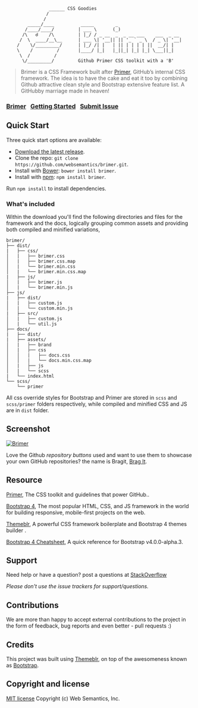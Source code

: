 ```
                ______ CSS Goodies
               /
              /
        _____/____          _____        _
       /____/____/         | ___ \      (_)    
      /\   ☌    /\         | |_/ / _ __  _  _ __ ___    ___  _ __
     /  \  ____/__\__      | ___ \| '__|| || '_ ` _ \  / _ \| '__|    
    /    \/_________/      | |_/ /| |   | || | | | | ||  __/| |   
    \    /         /       |____/ |_|   |_||_| |_| |_| \___||_|   
     \  /         /      
      \/_________/         Github Primer CSS toolkit with a 'B'

```

> Brimer is a CSS Framework built after [Primer](http://primercss.io/), GitHub’s internal CSS framework. The idea is to have the cake and eat it too by combining Github attractive clean style and Bootstrap extensive feature list. A GitHubby marriage made in heaven!

### [Brimer](http://websemantics.github.io/brimer)&nbsp;&nbsp;&nbsp;[Getting Started](#getting-started)&nbsp;&nbsp;&nbsp;[Submit Issue](https://github.com/websemantics/brimer/issues)


## Quick Start

Three quick start options are available:

- [Download the latest release](https://github.com/websemantics/brimer/archive/1.0.0.zip).
- Clone the repo: `git clone https://github.com/websemantics/brimer.git`.
- Install with [Bower](http://bower.io): `bower install brimer`.
- Install with [npm](https://www.npmjs.com/): `npm install brimer`.

Run `npm install` to install dependencies.


### What's included

Within the download you'll find the following directories and files for the framework and the docs, logically grouping common assets and providing both compiled and minified variations,

```
brimer/
├── dist/
|   ├── css/
│   |   ├── brimer.css
│   |   ├── brimer.css.map
│   |   └── brimer.min.css
│   |   └── brimer.min.css.map
|   ├── js/
│   |   ├── brimer.js
│   |   └── brimer.min.js
├── js/
|   ├── dist/
│   |   ├── custom.js
│   |   └── custom.min.js
|   ├── src/
│   |   ├── custom.js
│   |   └── util.js
├── docs/
|   ├── dist/
|   ├── assets/
│   |   ├── brand
│   |   ├── css
│   │   |   ├── docs.css
│   │   |   └── docs.min.css.map
│   |   ├── js
│   |   └── scss
|   └── index.html
└── scss/
    └── primer

```

All css override styles for Bootstrap and Primer are stored in `scss` and `scss/primer` folders respectively, while compiled and minified CSS and JS are in `dist` folder.


## Screenshot

[![Brimer](https://raw.githubusercontent.com/websemantics/themeblr/master/docs/assets/img/brimer.png)](https://websemantics.github.io/brimer/)

Love the Github *repository buttons* used and want to use them to showcase your own GitHub repositories? the name is Bragit, [Brag It](http://websemantics.github.io/bragit/).


## Resource

[Primer](http://primercss.io/), The CSS toolkit and guidelines that power GitHub..

[Bootstrap 4](http://v4-alpha.getbootstrap.com/), The most popular HTML, CSS, and JS framework in the world for building responsive, mobile-first projects on the web.

[Themeblr](https://websemantics.github.io/themeblr/), A powerful CSS framework boilerplate and Bootstrap 4 themes builder .

[Bootstrap 4 Cheatsheet](https://hackerthemes.com/bootstrap-cheatsheet/), A quick reference for Bootstrap v4.0.0-alpha.3.


## Support

Need help or have a question? post a questions at [StackOverflow](https://stackoverflow.com/questions/tagged/brimer)

*Please don't use the issue trackers for support/questions.*


## Contributions

We are more than happy to accept external contributions to the project in the form of feedback, bug reports and even better - pull requests :)


## Credits

This project was built using [Themeblr](https://websemantics.github.io/themeblr/), on top of the awesomeness known as [Bootstrap](https://github.com/twbs/bootstrap/).


## Copyright and license

[MIT license](http://opensource.org/licenses/mit-license.php)
Copyright (c) Web Semantics, Inc.
